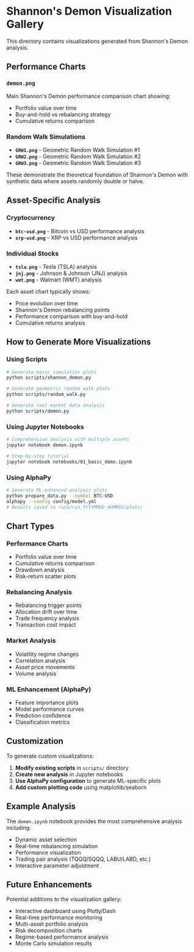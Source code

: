 # Shannon's Demon Visualization Gallery

This directory contains visualizations generated from Shannon's Demon analysis.

## Performance Charts

### `demon.png`
Main Shannon's Demon performance comparison chart showing:
- Portfolio value over time
- Buy-and-hold vs rebalancing strategy
- Cumulative returns comparison

### Random Walk Simulations
- **`GRW1.png`** - Geometric Random Walk Simulation #1
- **`GRW2.png`** - Geometric Random Walk Simulation #2  
- **`GRW3.png`** - Geometric Random Walk Simulation #3

These demonstrate the theoretical foundation of Shannon's Demon with synthetic data where assets randomly double or halve.

## Asset-Specific Analysis

### Cryptocurrency
- **`btc-usd.png`** - Bitcoin vs USD performance analysis
- **`xrp-usd.png`** - XRP vs USD performance analysis

### Individual Stocks
- **`tsla.png`** - Tesla (TSLA) analysis
- **`jnj.png`** - Johnson & Johnson (JNJ) analysis
- **`wmt.png`** - Walmart (WMT) analysis

Each asset chart typically shows:
- Price evolution over time
- Shannon's Demon rebalancing points
- Performance comparison with buy-and-hold
- Cumulative returns analysis

## How to Generate More Visualizations

### Using Scripts
```bash
# Generate basic simulation plots
python scripts/shannon_demon.py

# Generate geometric random walk plots
python scripts/random_walk.py

# Generate real market data analysis
python scripts/demon.py
```

### Using Jupyter Notebooks
```bash
# Comprehensive analysis with multiple assets
jupyter notebook demon.ipynb

# Step-by-step tutorial
jupyter notebook notebooks/01_basic_demo.ipynb
```

### Using AlphaPy
```bash
# Generate ML-enhanced analysis plots
python prepare_data.py --symbol BTC-USD
alphapy --config config/model.yml
# Results saved to runs/run_YYYYMMDD_HHMMSS/plots/
```

## Chart Types

### Performance Charts
- Portfolio value over time
- Cumulative returns comparison
- Drawdown analysis
- Risk-return scatter plots

### Rebalancing Analysis
- Rebalancing trigger points
- Allocation drift over time
- Trade frequency analysis
- Transaction cost impact

### Market Analysis
- Volatility regime changes
- Correlation analysis
- Asset price movements
- Volume analysis

### ML Enhancement (AlphaPy)
- Feature importance plots
- Model performance curves
- Prediction confidence
- Classification metrics

## Customization

To generate custom visualizations:

1. **Modify existing scripts** in `scripts/` directory
2. **Create new analysis** in Jupyter notebooks
3. **Use AlphaPy configuration** to generate ML-specific plots
4. **Add custom plotting code** using matplotlib/seaborn

## Example Analysis

The `demon.ipynb` notebook provides the most comprehensive analysis including:
- Dynamic asset selection
- Real-time rebalancing simulation
- Performance visualization
- Trading pair analysis (TQQQ/SQQQ, LABU/LABD, etc.)
- Interactive parameter adjustment

## Future Enhancements

Potential additions to the visualization gallery:
- Interactive dashboard using Plotly/Dash
- Real-time performance monitoring
- Multi-asset portfolio analysis
- Risk decomposition charts
- Regime-based performance analysis
- Monte Carlo simulation results